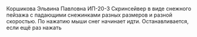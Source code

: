 Коршикова Эльвина Павловна
ИП-20-3
Скринсейвер в виде снежного пейзажа с падающими снежинками разных размеров и разной скоростью. По нажатию мыши снег начинает идти. Останавливается, если ещё раз нажать
